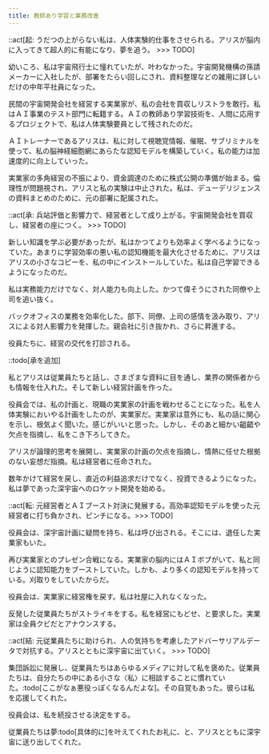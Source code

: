 ```yaml
---
title: 教師あり学習と業務改善
---
```


::act[起: うだつの上がらない私は、人体実験的仕事をさせられる。アリスが脳内に入ってきて超人的に有能になり、夢を追う。 >>> TODO]

幼いころ、私は宇宙飛行士に憧れていたが、叶わなかった。宇宙開発機構の孫請メーカーに入社したが、部署をたらい回しにされ、資料整理などの雑用に詳しいだけの中年平社員になった。

民間の宇宙開発会社を経営する実業家が、私の会社を買収しリストラを敢行。私はＡＩ事業のテスト部門に転籍する。ＡＩの教師あり学習技術を、人間に応用するプロジェクトで、私は人体実験要員として残されたのだ。

ＡＩトレーナーであるアリスは、私に対して視聴覚情報、催眠、サブリミナルを使って、私の脳神経細胞網にあらたな認知モデルを構築していく。私の能力は加速度的に向上していった。

実業家の多角経営の不振により、資金調達のために株式公開の準備が始まる。倫理性が問題視され、アリスと私の実験は中止された。私は、デューデリジェンスの資料まとめのために、元の部署に配属された。

::act[承: 兵站評価と影響力で、経営者として成り上がる。宇宙開発会社を買収し、経営者の座につく。 >>> TODO]

新しい知識を学ぶ必要があったが、私はかつてよりも効率よく学べるようになっていた。あまりに学習効率の悪い私の認知機能を最大化させるために、アリスはアリスの小さなコピーを、私の中にインストールしていた。私は自己学習できるようになったのだ。

私は実務能力だけでなく、対人能力も向上した。かつて偉そうにされた同僚や上司を追い抜く。

バックオフィスの業務を効率化した。部下、同僚、上司の感情を汲み取り、アリスによる対人影響力を発揮した。親会社に引き抜かれ、さらに昇進する。

役員たちに、経営の交代を打診される。

::todo[承を追加]

私とアリスは従業員たちと話し、さまざまな資料に目を通し、業界の関係者からも情報を仕入れた。そして新しい経営計画を作った。

役員会では、私の計画と、現職の実業家の計画を戦わせることになった。私を人体実験においやる計画をしたのが、実業家だ。実業家は意外にも、私の話に関心を示し、根気よく聞いた。感じがいいと思った。しかし、そのあと細かい齟齬や欠点を指摘し、私をこき下ろしてきた。

アリスが論理的思考を展開し、実業家の計画の欠点を指摘し、情熱に任せた根拠のない妄想だ指摘。私は経営者に任命された。

数年かけて経営を戻し、直近の利益追求だけでなく、投資できるようになった。私は夢であった深宇宙へのロケット開発を始める。

::act[転: 元経営者とＡＩブースト対決に発展する。高効率認知モデルを使った元経営者に打ち負かされ、ピンチになる。>>> TODO]

役員会は、深宇宙計画に疑問を持ち、私は呼び出される。そこには、退任した実業家もいた。

再び実業家とのプレゼン合戦になる。実業家の脳内にはＡＩボブがいて、私と同じように認知能力をブーストしていた。しかも、より多くの認知モデルを持っている。刈取りをしていたからだ。

役員会は、実業家に経営権を戻す。私は社屋に入れなくなった。

反発した従業員たちがストライキをする。私を経営にもどせ、と要求した。実業家は全員クビだとアナウンスする。

::act[結: 元従業員たちに助けられ、人の気持ちを考慮したアドバーサリアルデータで対抗する。アリスとともに深宇宙に出ていく。 >>> TODO]

集団訴訟に発展し、従業員たちはあらゆるメディアに対して私を褒めた。従業員たちは、自分たちの中にある小さな〈私〉に相談することに慣れていた。:todo[ここがなぁ悪役っぽくなるんだよな]。その自覚もあった。彼らは私を応援してくれた。

役員会は、私を続投させる決定をする。

従業員たちは夢:todo[具体的に]を叶えてくれたお礼に、と、アリスとともに深宇宙に送り出してくれた。

